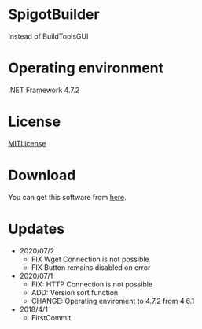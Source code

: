 # SpigotBuilder
Instead of BuildToolsGUI

# Operating environment
.NET Framework 4.7.2

# License
[MITLicense](https://opensource.org/licenses/MIT)

# Download
You can get this software from [here](https://github.com/Seaoftrees/SpigotBuilder/blob/master/src/SpigotBuilder/bin/Release/app.publish/SpigotBuilder.exe?raw=true).

# Updates
- 2020/07/2
  - FIX Wget Connection is not possible
  - FIX Button remains disabled on error
- 2020/07/1
  - FIX: HTTP Connection is not possible
  - ADD: Version sort function
  - CHANGE: Operating enviroment to 4.7.2 from 4.6.1
- 2018/4/1
  - FirstCommit
